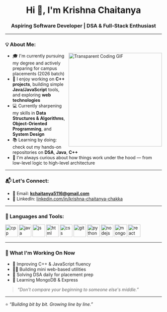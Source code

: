 <h1 align="center">Hi 👋, I'm Krishna Chaitanya</h1>
<h3 align="center">Aspiring Software Developer | DSA & Full-Stack Enthusiast</h3>

---

### 💡 About Me:

<img align="right" width="300" alt="Transparent Coding GIF" src="https://media.giphy.com/media/qgQUggAC3Pfv687qPC/giphy.gif">

- 🎓 I'm currently pursuing my degree and actively preparing for campus placements (2026 batch)
- 🚀 I enjoy working on **C++ projects**, building simple **Java/JavaScript** tools, and exploring **web technologies**
- 💻 Currently sharpening my skills in **Data Structures & Algorithms**, **Object-Oriented Programming**, and **System Design**
- 📚 Learning by doing: check out my hands-on repositories on **DSA**, **Java**, **C++**
- 🧠 I'm always curious about how things work under the hood — from low-level logic to high-level architecture

---

### 📬 Let's Connect:

- 📧 Email: **kchaitanya5116@gmail.com**
- 💼 LinkedIn: [linkedin.com/in/krishna-chaitanya-chakka](https://www.linkedin.com/in/krishna-chaitanya-chakka)

---

### 🚀 Languages and Tools:

<p align="left">
  <img src="https://cdn.jsdelivr.net/gh/devicons/devicon/icons/cplusplus/cplusplus-original.svg" alt="cpp" width="40" height="40"/>
  <img src="https://cdn.jsdelivr.net/gh/devicons/devicon/icons/java/java-original.svg" alt="java" width="40" height="40"/>
  <img src="https://cdn.jsdelivr.net/gh/devicons/devicon/icons/javascript/javascript-original.svg" alt="js" width="40" height="40"/>
  <img src="https://cdn.jsdelivr.net/gh/devicons/devicon/icons/html5/html5-original.svg" alt="html" width="40" height="40"/>
  <img src="https://cdn.jsdelivr.net/gh/devicons/devicon/icons/css3/css3-original.svg" alt="css" width="40" height="40"/>
  <img src="https://cdn.jsdelivr.net/gh/devicons/devicon/icons/git/git-original.svg" alt="git" width="40" height="40"/>
  <img src="https://cdn.jsdelivr.net/gh/devicons/devicon/icons/python/python-original.svg" alt="python" width="40" height="40"/>
  <img src="https://cdn.jsdelivr.net/gh/devicons/devicon@latest/icons/nodejs/nodejs-original-wordmark.svg" alt="nodejs" width="40" height="40"/>
  <img src="https://cdn.jsdelivr.net/gh/devicons/devicon/icons/mongodb/mongodb-original.svg" alt="mongodb" width="40" height="40"/>
  <img src="https://cdn.jsdelivr.net/gh/devicons/devicon/icons/react/react-original.svg" alt="react" width="40" height="40"/>
</p>

---

### 📌 What I'm Working On Now

- 🔧 Improving C++ & JavaScript fluency
- ✍🏻 Building mini web-based utilities
- 📘 Solving DSA daily for placement prep
- 🎯 Learning MongoDB & Express

> _“Don't compare your beginning to someone else's middle.”_

---

⭐ _“Building bit by bit. Growing line by line.”_
